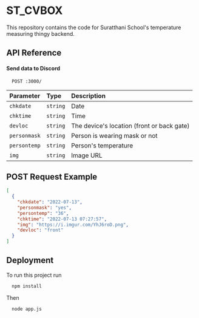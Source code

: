 
# ST_CVBOX

This repository contains the code for Suratthani School's temperature measuring thingy backend.


## API Reference

#### Send data to Discord

```
  POST :3000/
```

| Parameter | Type     | Description                |
| :-------- | :------- | :------------------------- |
| `chkdate` | `string` | Date |
| `chktime` | `string` | Time |
| `devloc` | `string` | The device's location (front or back gate) |
| `personmask` | `string` | Person is wearing mask or not |
| `persontemp` | `string` | Person's temperature |
| `img` | `string` | Image URL |


## POST Request Example

```json
[
  {
    "chkdate": "2022-07-13",
    "personmask": "yes",
    "persontemp": "36",
    "chktime": "2022-07-13 07:27:57",
    "img": "https://i.imgur.com/YhJ6roD.png",
    "devloc": "front"
  }
]
```


## Deployment

To run this project run

```bash
  npm install
```
Then
```bash
  node app.js
```
